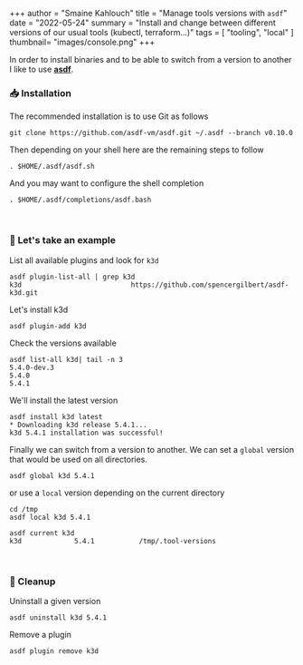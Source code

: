 +++
author = "Smaine Kahlouch"
title = "Manage tools versions with `asdf`"
date = "2022-05-24"
summary = "Install and change between different versions of our usual tools (kubectl, terraform...)"
tags = [
    "tooling",
    "local"
]
thumbnail= "images/console.png"
+++


In order to install binaries and to be able to switch from a version to another I like to use [**asdf**](https://asdf-vm.com/).

### :inbox_tray: Installation

The recommended installation is to use Git as follows

```console
git clone https://github.com/asdf-vm/asdf.git ~/.asdf --branch v0.10.0
```

Then depending on your shell here are the remaining steps to follow

```console
. $HOME/.asdf/asdf.sh
```

And you may want to configure the shell completion

```console
. $HOME/.asdf/completions/asdf.bash
```
<br>

### :rocket: Let's take an example

List all available plugins and look for `k3d`

```console
asdf plugin-list-all | grep k3d
k3d                           https://github.com/spencergilbert/asdf-k3d.git
```

Let's install k3d

```console
asdf plugin-add k3d
```

Check the versions available

```console
asdf list-all k3d| tail -n 3
5.4.0-dev.3
5.4.0
5.4.1
```

We'll install the latest version

```console
asdf install k3d latest
* Downloading k3d release 5.4.1...
k3d 5.4.1 installation was successful!
```

Finally we can switch from a version to another. We can set a `global` version that would be used on all directories.

```console
asdf global k3d 5.4.1
```

or use a `local` version depending on the current directory

```console
cd /tmp
asdf local k3d 5.4.1

asdf current k3d
k3d             5.4.1           /tmp/.tool-versions
```
<br>

### :broom: Cleanup

Uninstall a given version

```console
asdf uninstall k3d 5.4.1
```

Remove a plugin

```console
asdf plugin remove k3d
```
